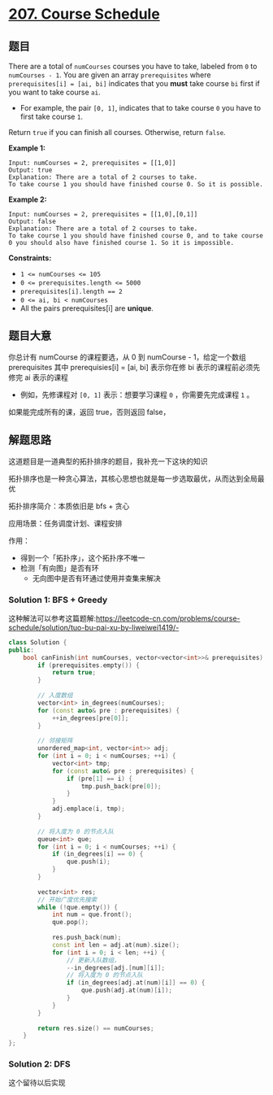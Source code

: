 # [207. Course Schedule](https://leetcode.com/problems/course-schedule/) 

## 题目

There are a total of `numCourses` courses you have to take, labeled from `0` to `numCourses - 1`. You are given an array `prerequisites` where `prerequisites[i] = [ai, bi]` indicates that you **must** take course `bi` first if you want to take course `ai`.

- For example, the pair `[0, 1]`, indicates that to take course `0` you have to first take course `1`.

Return `true` if you can finish all courses. Otherwise, return `false`.

 

**Example 1:**

```
Input: numCourses = 2, prerequisites = [[1,0]]
Output: true
Explanation: There are a total of 2 courses to take. 
To take course 1 you should have finished course 0. So it is possible.
```

**Example 2:**

```
Input: numCourses = 2, prerequisites = [[1,0],[0,1]]
Output: false
Explanation: There are a total of 2 courses to take. 
To take course 1 you should have finished course 0, and to take course 0 you should also have finished course 1. So it is impossible.
```

 

**Constraints:**

- `1 <= numCourses <= 105`
- `0 <= prerequisites.length <= 5000`
- `prerequisites[i].length == 2`
- `0 <= ai, bi < numCourses`
- All the pairs prerequisites[i] are **unique**.

## 题目大意

你总计有 numCourse 的课程要选，从 0 到 numCourse - 1，给定一个数组 prerequisites 其中 prerequisies[i] = [ai, bi] 表示你在修 bi 表示的课程前必须先修完 ai 表示的课程

- 例如，先修课程对 `[0, 1]` 表示：想要学习课程 `0` ，你需要先完成课程 `1` 。

如果能完成所有的课，返回 true，否则返回 false，

## 解题思路

这道题目是一道典型的拓扑排序的题目，我补充一下这块的知识

拓扑排序也是一种贪心算法，其核心思想也就是每一步选取最优，从而达到全局最优

拓扑排序简介：本质依旧是 bfs + 贪心

应用场景：任务调度计划、课程安排

作用：

* 得到一个「拓扑序」，这个拓扑序不唯一
* 检测「有向图」是否有环
  * 无向图中是否有环通过使用并查集来解决

### Solution 1: BFS + Greedy

这种解法可以参考这篇题解:https://leetcode-cn.com/problems/course-schedule/solution/tuo-bu-pai-xu-by-liweiwei1419/-

````c++
class Solution {
public:
    bool canFinish(int numCourses, vector<vector<int>>& prerequisites) {
        if (prerequisites.empty()) {
            return true;
        }
        
        // 入度数组
        vector<int> in_degrees(numCourses);
        for (const auto& pre : prerequisites) {
            ++in_degrees[pre[0]];
        }
        
        // 邻接矩阵
        unordered_map<int, vector<int>> adj;
        for (int i = 0; i < numCourses; ++i) {
            vector<int> tmp;
            for (const auto& pre : prerequisites) {
                if (pre[1] == i) {
                    tmp.push_back(pre[0]);
                }
            }
            adj.emplace(i, tmp);
        }
        
        // 将入度为 0 的节点入队
        queue<int> que;
        for (int i = 0; i < numCourses; ++i) {
            if (in_degrees[i] == 0) {
                que.push(i);
            }
        }
        
        vector<int> res;
        // 开始广度优先搜索
        while (!que.empty()) {
            int num = que.front();
            que.pop();
            
            res.push_back(num);
            const int len = adj.at(num).size();
            for (int i = 0; i < len; ++i) {
                // 更新入队数组，
                --in_degrees[adj.[num][i]];
                // 将入度为 0 的节点入队
                if (in_degrees[adj.at(num)[i]] == 0) {
                    que.push(adj.at(num)[i]);
                }
            }
        }
        
        return res.size() == numCourses;
    }
};
````

### Solution 2: DFS

这个留待以后实现

